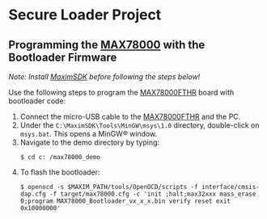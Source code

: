 # Secure Loader Project

## Programming the [MAX78000](https://www.maximintegrated.com/en/products/microcontrollers/MAX78000.html) with the Bootloader Firmware

_Note: Install [MaximSDK](https://www.maximintegrated.com/en/design/software-description.html/swpart=SFW0010820A#) before following the steps below!_

Use the following steps to program the [MAX78000FTHR](https://www.maximintegrated.com/en/products/microcontrollers/MAX78000FTHR.html) board with bootloader code:
1.	Connect the micro-USB cable to the [MAX78000FTHR](https://www.maximintegrated.com/en/products/microcontrollers/MAX78000FTHR.html) and the PC.
2.	Under the `C:\MaximSDK\Tools\MinGW\msys\1.0` directory, double-click on `msys.bat`. This opens a MinGW® window.
3.	Navigate to the demo directory by typing:
    ```shell
    $ cd c: /max78000_demo
    ```
4. To flash the bootloader:
    ```shell
    $ openocd -s $MAXIM_PATH/tools/OpenOCD/scripts -f interface/cmsis-dap.cfg -f target/max78000.cfg -c 'init ;halt;max32xxx mass_erase 0;program MAX78000_Bootloader_vx_x_x.bin verify reset exit 0x10000000'
    ```
    
